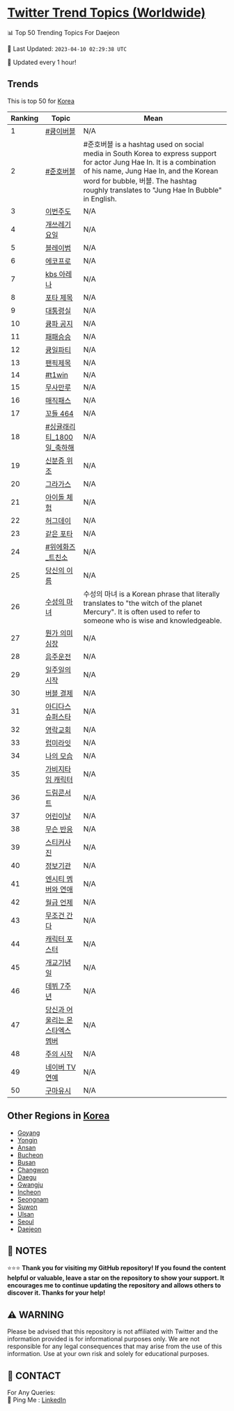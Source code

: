 [Twitter Trend Topics (Worldwide)](https://github.com/ErcinDedeoglu/Twitter-Trend-Topics)
==========


📊 Top 50 Trending Topics For Daejeon

📆 Last Updated: `2023-04-10 02:29:38 UTC`

🔧 Updated every 1 hour!


## Trends

This is top 50 for [Korea](</Korea>)

| Ranking | Topic | Mean |
| ------- | ------------ | ------------ |
| 1 | [#큥이버블](http://twitter.com/search?q=%23%ed%81%a5%ec%9d%b4%eb%b2%84%eb%b8%94) | N/A |
| 2 | [#준호버블](http://twitter.com/search?q=%23%ec%a4%80%ed%98%b8%eb%b2%84%eb%b8%94) | #준호버블 is a hashtag used on social media in South Korea to express support for actor Jung Hae In. It is a combination of his name, Jung Hae In, and the Korean word for bubble, 버블. The hashtag roughly translates to "Jung Hae In Bubble" in English. |
| 3 | [이번주도](http://twitter.com/search?q=%ec%9d%b4%eb%b2%88%ec%a3%bc%eb%8f%84) | N/A |
| 4 | [개쓰레기요일](http://twitter.com/search?q=%ea%b0%9c%ec%93%b0%eb%a0%88%ea%b8%b0%ec%9a%94%ec%9d%bc) | N/A |
| 5 | [블레이범](http://twitter.com/search?q=%eb%b8%94%eb%a0%88%ec%9d%b4%eb%b2%94) | N/A |
| 6 | [에코프로](http://twitter.com/search?q=%ec%97%90%ec%bd%94%ed%94%84%eb%a1%9c) | N/A |
| 7 | [kbs 아레나](http://twitter.com/search?q=kbs+%ec%95%84%eb%a0%88%eb%82%98) | N/A |
| 8 | [포타 제목](http://twitter.com/search?q=%ed%8f%ac%ed%83%80+%ec%a0%9c%eb%aa%a9) | N/A |
| 9 | [대통령실](http://twitter.com/search?q=%eb%8c%80%ed%86%b5%eb%a0%b9%ec%8b%a4) | N/A |
| 10 | [큥파 공지](http://twitter.com/search?q=%ed%81%a5%ed%8c%8c+%ea%b3%b5%ec%a7%80) | N/A |
| 11 | [패패승승](http://twitter.com/search?q=%ed%8c%a8%ed%8c%a8%ec%8a%b9%ec%8a%b9) | N/A |
| 12 | [큥일파티](http://twitter.com/search?q=%ed%81%a5%ec%9d%bc%ed%8c%8c%ed%8b%b0) | N/A |
| 13 | [팬픽제목](http://twitter.com/search?q=%ed%8c%ac%ed%94%bd%ec%a0%9c%eb%aa%a9) | N/A |
| 14 | [#t1win](http://twitter.com/search?q=%23t1win) | N/A |
| 15 | [무사만루](http://twitter.com/search?q=%eb%ac%b4%ec%82%ac%eb%a7%8c%eb%a3%a8) | N/A |
| 16 | [매직패스](http://twitter.com/search?q=%eb%a7%a4%ec%a7%81%ed%8c%a8%ec%8a%a4) | N/A |
| 17 | [꼬들 464](http://twitter.com/search?q=%ea%bc%ac%eb%93%a4+464) | N/A |
| 18 | [#싱귤래리티_1800일_축하해](http://twitter.com/search?q=%23%ec%8b%b1%ea%b7%a4%eb%9e%98%eb%a6%ac%ed%8b%b0_1800%ec%9d%bc_%ec%b6%95%ed%95%98%ed%95%b4) | N/A |
| 19 | [신분증 위조](http://twitter.com/search?q=%ec%8b%a0%eb%b6%84%ec%a6%9d+%ec%9c%84%ec%a1%b0) | N/A |
| 20 | [그라가스](http://twitter.com/search?q=%ea%b7%b8%eb%9d%bc%ea%b0%80%ec%8a%a4) | N/A |
| 21 | [아이돌 체험](http://twitter.com/search?q=%ec%95%84%ec%9d%b4%eb%8f%8c+%ec%b2%b4%ed%97%98) | N/A |
| 22 | [허그데이](http://twitter.com/search?q=%ed%97%88%ea%b7%b8%eb%8d%b0%ec%9d%b4) | N/A |
| 23 | [같은 포타](http://twitter.com/search?q=%ea%b0%99%ec%9d%80+%ed%8f%ac%ed%83%80) | N/A |
| 24 | [#위에화즈_트친소](http://twitter.com/search?q=%23%ec%9c%84%ec%97%90%ed%99%94%ec%a6%88_%ed%8a%b8%ec%b9%9c%ec%86%8c) | N/A |
| 25 | [당신의 이름](http://twitter.com/search?q=%eb%8b%b9%ec%8b%a0%ec%9d%98+%ec%9d%b4%eb%a6%84) | N/A |
| 26 | [수성의 마녀](http://twitter.com/search?q=%ec%88%98%ec%84%b1%ec%9d%98+%eb%a7%88%eb%85%80) | 수성의 마녀 is a Korean phrase that literally translates to "the witch of the planet Mercury". It is often used to refer to someone who is wise and knowledgeable. |
| 27 | [뭔가 의미심장](http://twitter.com/search?q=%eb%ad%94%ea%b0%80+%ec%9d%98%eb%af%b8%ec%8b%ac%ec%9e%a5) | N/A |
| 28 | [음주운전](http://twitter.com/search?q=%ec%9d%8c%ec%a3%bc%ec%9a%b4%ec%a0%84) | N/A |
| 29 | [일주일의 시작](http://twitter.com/search?q=%ec%9d%bc%ec%a3%bc%ec%9d%bc%ec%9d%98+%ec%8b%9c%ec%9e%91) | N/A |
| 30 | [버블 결제](http://twitter.com/search?q=%eb%b2%84%eb%b8%94+%ea%b2%b0%ec%a0%9c) | N/A |
| 31 | [아디다스 슈퍼스타](http://twitter.com/search?q=%ec%95%84%eb%94%94%eb%8b%a4%ec%8a%a4+%ec%8a%88%ed%8d%bc%ec%8a%a4%ed%83%80) | N/A |
| 32 | [영락교회](http://twitter.com/search?q=%ec%98%81%eb%9d%bd%ea%b5%90%ed%9a%8c) | N/A |
| 33 | [럽미라잇](http://twitter.com/search?q=%eb%9f%bd%eb%af%b8%eb%9d%bc%ec%9e%87) | N/A |
| 34 | [나의 모습](http://twitter.com/search?q=%eb%82%98%ec%9d%98+%eb%aa%a8%ec%8a%b5) | N/A |
| 35 | [가비지타임 캐릭터](http://twitter.com/search?q=%ea%b0%80%eb%b9%84%ec%a7%80%ed%83%80%ec%9e%84+%ec%ba%90%eb%a6%ad%ed%84%b0) | N/A |
| 36 | [드림콘서트](http://twitter.com/search?q=%eb%93%9c%eb%a6%bc%ec%bd%98%ec%84%9c%ed%8a%b8) | N/A |
| 37 | [어린이날](http://twitter.com/search?q=%ec%96%b4%eb%a6%b0%ec%9d%b4%eb%82%a0) | N/A |
| 38 | [무슨 반응](http://twitter.com/search?q=%eb%ac%b4%ec%8a%a8+%eb%b0%98%ec%9d%91) | N/A |
| 39 | [스티커사진](http://twitter.com/search?q=%ec%8a%a4%ed%8b%b0%ec%bb%a4%ec%82%ac%ec%a7%84) | N/A |
| 40 | [정보기관](http://twitter.com/search?q=%ec%a0%95%eb%b3%b4%ea%b8%b0%ea%b4%80) | N/A |
| 41 | [엔시티 멤버와 연애](http://twitter.com/search?q=%ec%97%94%ec%8b%9c%ed%8b%b0+%eb%a9%a4%eb%b2%84%ec%99%80+%ec%97%b0%ec%95%a0) | N/A |
| 42 | [월급 언제](http://twitter.com/search?q=%ec%9b%94%ea%b8%89+%ec%96%b8%ec%a0%9c) | N/A |
| 43 | [무조건 간다](http://twitter.com/search?q=%eb%ac%b4%ec%a1%b0%ea%b1%b4+%ea%b0%84%eb%8b%a4) | N/A |
| 44 | [캐릭터 포스터](http://twitter.com/search?q=%ec%ba%90%eb%a6%ad%ed%84%b0+%ed%8f%ac%ec%8a%a4%ed%84%b0) | N/A |
| 45 | [개교기념일](http://twitter.com/search?q=%ea%b0%9c%ea%b5%90%ea%b8%b0%eb%85%90%ec%9d%bc) | N/A |
| 46 | [데뷔 7주년](http://twitter.com/search?q=%eb%8d%b0%eb%b7%94+7%ec%a3%bc%eb%85%84) | N/A |
| 47 | [당신과 어울리는 몬스타엑스 멤버](http://twitter.com/search?q=%eb%8b%b9%ec%8b%a0%ea%b3%bc+%ec%96%b4%ec%9a%b8%eb%a6%ac%eb%8a%94+%eb%aa%ac%ec%8a%a4%ed%83%80%ec%97%91%ec%8a%a4+%eb%a9%a4%eb%b2%84) | N/A |
| 48 | [주의 시작](http://twitter.com/search?q=%ec%a3%bc%ec%9d%98+%ec%8b%9c%ec%9e%91) | N/A |
| 49 | [네이버 TV연예](http://twitter.com/search?q=%eb%84%a4%ec%9d%b4%eb%b2%84+TV%ec%97%b0%ec%98%88) | N/A |
| 50 | [구마유시](http://twitter.com/search?q=%ea%b5%ac%eb%a7%88%ec%9c%a0%ec%8b%9c) | N/A |



## Other Regions in [Korea](</Korea>)

* [Goyang](</Korea/Goyang.md>)
* [Yongin](</Korea/Yongin.md>)
* [Ansan](</Korea/Ansan.md>)
* [Bucheon](</Korea/Bucheon.md>)
* [Busan](</Korea/Busan.md>)
* [Changwon](</Korea/Changwon.md>)
* [Daegu](</Korea/Daegu.md>)
* [Gwangju](</Korea/Gwangju.md>)
* [Incheon](</Korea/Incheon.md>)
* [Seongnam](</Korea/Seongnam.md>)
* [Suwon](</Korea/Suwon.md>)
* [Ulsan](</Korea/Ulsan.md>)
* [Seoul](</Korea/Seoul.md>)
* [Daejeon](</Korea/Daejeon.md>)



## 📝 NOTES

⭐⭐⭐ **Thank you for visiting my GitHub repository! If you found the content helpful or valuable, leave a star on the repository to show your support. It encourages me to continue updating the repository and allows others to discover it. Thanks for your help!**


## ⚠️ WARNING

Please be advised that this repository is not affiliated with Twitter and the information provided is for informational purposes only. We are not responsible for any legal consequences that may arise from the use of this information. Use at your own risk and solely for educational purposes.


## 📨 CONTACT

 For Any Queries:  
            🏓 Ping Me : [LinkedIn](https://www.linkedin.com/in/ercindedeoglu/)
